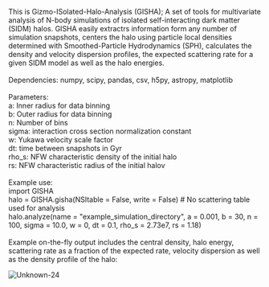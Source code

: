 This is Gizmo-ISolated-Halo-Analysis (GISHA); A set of tools for multivariate analysis of N-body simulations of isolated self-interacting dark matter (SIDM) halos.
GISHA easily extractrs information form any number of simulation snapshots, centers the halo using particle local densities determined with Smoothed-Particle Hydrodynamics (SPH),
calculates the density and velocity dispersion profiles, the expected scattering rate for a given SIDM model as well as the halo energies. <br>
<br>
Dependencies: numpy, scipy, pandas, csv, h5py, astropy, matplotlib <br>
<br>
Parameters:<br>
a: Inner radius for data binning<br>
b: Outer radius for data binning<br>
n: Number of bins<br>
sigma: interaction cross section normalization constant<br>
w: Yukawa velocity scale factor<br>
dt: time between snapshots in Gyr<br>
rho_s: NFW characteristic density of the initial halo<br>
rs: NFW characteristic radius of the initial halov<br>
<br>
Example use:<br>
import GISHA<br>
halo = GISHA.gisha(NSItable = False, write = False) # No scattering table used for analysis<br>
halo.analyze(name = "example_simulation_directory", a = 0.001, b = 30, n = 100, sigma = 10.0, w = 0, dt = 0.1, rho_s = 2.73e7, rs = 1.18)<br>
<br>
Example on-the-fly output includes the central density, halo energy, scattering rate as a fraction of the expected rate, velocity dispersion as well as the density profile of the halo:<br>

![Unknown-24](https://github.com/ipalubski/GISHA/assets/46392921/0a7fe08f-e48f-4d75-927c-6f35810eca3d)

